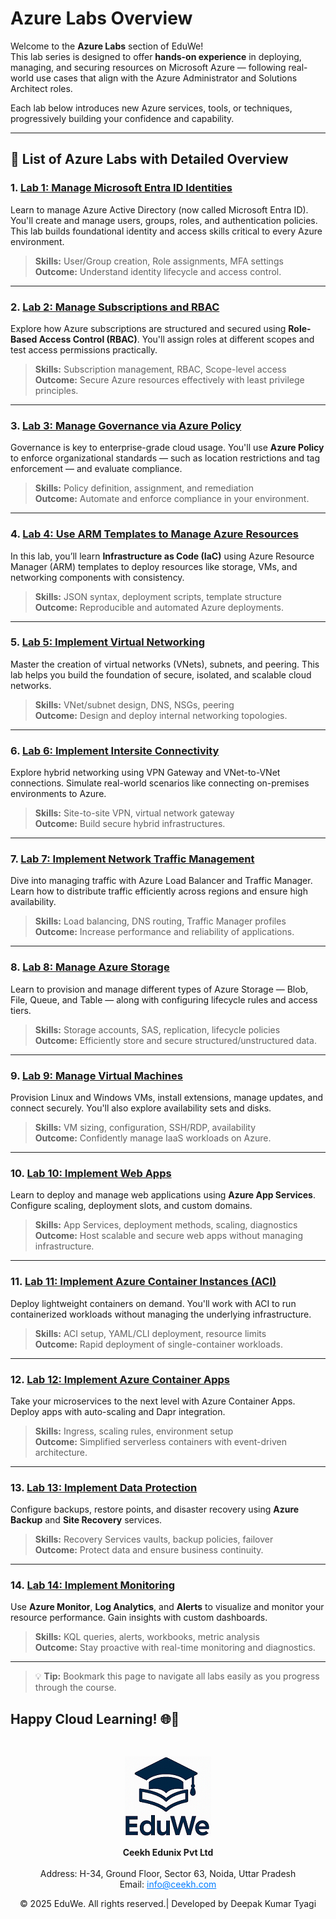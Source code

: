# Azure Labs Overview

Welcome to the **Azure Labs** section of EduWe!  
This lab series is designed to offer **hands-on experience** in deploying, managing, and securing resources on Microsoft Azure — following real-world use cases that align with the Azure Administrator and Solutions Architect roles.

Each lab below introduces new Azure services, tools, or techniques, progressively building your confidence and capability.

---

## 🧪 List of Azure Labs with Detailed Overview

### 1. [Lab 1: Manage Microsoft Entra ID Identities](LAB_01-Manage_Entra_ID_Identities.md)
Learn to manage Azure Active Directory (now called Microsoft Entra ID). You'll create and manage users, groups, roles, and authentication policies. This lab builds foundational identity and access skills critical to every Azure environment.

> **Skills:** User/Group creation, Role assignments, MFA settings  
> **Outcome:** Understand identity lifecycle and access control.

---

### 2. [Lab 2: Manage Subscriptions and RBAC](LAB_02a_Manage_Subscriptions_and_RBAC_Entra.md)
Explore how Azure subscriptions are structured and secured using **Role-Based Access Control (RBAC)**. You'll assign roles at different scopes and test access permissions practically.

> **Skills:** Subscription management, RBAC, Scope-level access  
> **Outcome:** Secure Azure resources effectively with least privilege principles.

---

### 3. [Lab 3: Manage Governance via Azure Policy](LAB_02b-Manage_Governance_via_Azure_Policy.md)
Governance is key to enterprise-grade cloud usage. You'll use **Azure Policy** to enforce organizational standards — such as location restrictions and tag enforcement — and evaluate compliance.

> **Skills:** Policy definition, assignment, and remediation  
> **Outcome:** Automate and enforce compliance in your environment.

---

### 4. [Lab 4: Use ARM Templates to Manage Azure Resources](LAB_03b-Manage_Azure_Resources_by_Using_ARM_Templates.md)
In this lab, you’ll learn **Infrastructure as Code (IaC)** using Azure Resource Manager (ARM) templates to deploy resources like storage, VMs, and networking components with consistency.

> **Skills:** JSON syntax, deployment scripts, template structure  
> **Outcome:** Reproducible and automated Azure deployments.

---

### 5. [Lab 5: Implement Virtual Networking](LAB_04-Implement_Virtual_Networking.md)
Master the creation of virtual networks (VNets), subnets, and peering. This lab helps you build the foundation of secure, isolated, and scalable cloud networks.

> **Skills:** VNet/subnet design, DNS, NSGs, peering  
> **Outcome:** Design and deploy internal networking topologies.

---

### 6. [Lab 6: Implement Intersite Connectivity](LAB_05-Implement_Intersite_Connectivity.md)
Explore hybrid networking using VPN Gateway and VNet-to-VNet connections. Simulate real-world scenarios like connecting on-premises environments to Azure.

> **Skills:** Site-to-site VPN, virtual network gateway  
> **Outcome:** Build secure hybrid infrastructures.

---

### 7. [Lab 7: Implement Network Traffic Management](LAB_06-Implement_Network_Traffic_Management.md)
Dive into managing traffic with Azure Load Balancer and Traffic Manager. Learn how to distribute traffic efficiently across regions and ensure high availability.

> **Skills:** Load balancing, DNS routing, Traffic Manager profiles  
> **Outcome:** Increase performance and reliability of applications.

---

### 8. [Lab 8: Manage Azure Storage](LAB_07-Manage_Azure_Storage.md)
Learn to provision and manage different types of Azure Storage — Blob, File, Queue, and Table — along with configuring lifecycle rules and access tiers.

> **Skills:** Storage accounts, SAS, replication, lifecycle policies  
> **Outcome:** Efficiently store and secure structured/unstructured data.

---

### 9. [Lab 9: Manage Virtual Machines](LAB_08-Manage_Virtual_Machines.md)
Provision Linux and Windows VMs, install extensions, manage updates, and connect securely. You'll also explore availability sets and disks.

> **Skills:** VM sizing, configuration, SSH/RDP, availability  
> **Outcome:** Confidently manage IaaS workloads on Azure.

---

### 10. [Lab 10: Implement Web Apps](LAB_09a-Implement_Web_Apps.md)
Learn to deploy and manage web applications using **Azure App Services**. Configure scaling, deployment slots, and custom domains.

> **Skills:** App Services, deployment methods, scaling, diagnostics  
> **Outcome:** Host scalable and secure web apps without managing infrastructure.

---

### 11. [Lab 11: Implement Azure Container Instances (ACI)](LAB_09b-Implement_Azure_Container_Instances.md)
Deploy lightweight containers on demand. You'll work with ACI to run containerized workloads without managing the underlying infrastructure.

> **Skills:** ACI setup, YAML/CLI deployment, resource limits  
> **Outcome:** Rapid deployment of single-container workloads.

---

### 12. [Lab 12: Implement Azure Container Apps](LAB_09c-Implement-Azure-Container-Apps.md)
Take your microservices to the next level with Azure Container Apps. Deploy apps with auto-scaling and Dapr integration.

> **Skills:** Ingress, scaling rules, environment setup  
> **Outcome:** Simplified serverless containers with event-driven architecture.

---

### 13. [Lab 13: Implement Data Protection](LAB_10-Implement_Data_Protection.md)
Configure backups, restore points, and disaster recovery using **Azure Backup** and **Site Recovery** services.

> **Skills:** Recovery Services vaults, backup policies, failover  
> **Outcome:** Protect data and ensure business continuity.

---

### 14. [Lab 14: Implement Monitoring](LAB_11-Implement_Monitoring.md)
Use **Azure Monitor**, **Log Analytics**, and **Alerts** to visualize and monitor your resource performance. Gain insights with custom dashboards.

> **Skills:** KQL queries, alerts, workbooks, metric analysis  
> **Outcome:** Stay proactive with real-time monitoring and diagnostics.

---

> 💡 **Tip:** Bookmark this page to navigate all labs easily as you progress through the course.

Happy Cloud Learning! 🌐🚀
----
<div style="text-align: center; padding-top: 30px;">
  <img src="../media/logo.png" alt="EduWe Logo" style="max-width: 150px; height: auto;">
  <p>
  <center><strong>Ceekh Edunix Pvt Ltd</strong></center><br>
    Address: H-34, Ground Floor, Sector 63, Noida, Uttar Pradesh<br>
    Email: <a href="mailto:info@ceekh.com" style="color: #007bff;">info@ceekh.com</a>
  </p>
  <p style="font-size: 14px; color: #555;"><center>© 2025 EduWe. All rights reserved.| Developed by Deepak Kumar Tyagi </center></p>
</div>